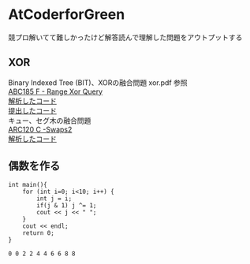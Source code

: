 # AtCoderforGreen
競プロ解いてて難しかったけど解答読んで理解した問題をアウトプットする
## XOR 
Binary Indexed Tree (BIT)、XORの融合問題 xor.pdf 参照  
[ABC185 F - Range Xor Query](https://atcoder.jp/contests/abc185/tasks/abc185_f)   
[解析したコード](https://atcoder.jp/contests/abc185/submissions/20092098)  
[提出したコード](https://atcoder.jp/contests/abc185/submissions/22776230)  
 キュー、セグ木の融合問題  
 [ARC120 C -Swaps2](https://atcoder.jp/contests/arc120/tasks/arc120_c)  
 [解析したコード](https://atcoder.jp/contests/arc120/submissions/22896481)  
## 偶数を作る  
``` 
int main(){
	for (int i=0; i<10; i++) {
		int j = i;
		if(j & 1) j ^= 1;
		cout << j << " ";
	}
	cout << endl;
	return 0;
} 
```
```0 0 2 2 4 4 6 6 8 8```
